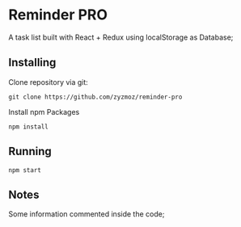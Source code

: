﻿# Reminder PRO
A task list built with React + Redux using localStorage as Database;

## Installing
Clone repository via git:
```
git clone https://github.com/zyzmoz/reminder-pro
```

Install npm Packages
```
npm install
```

## Running 

```
npm start
```

## Notes
Some information commented inside the code;



